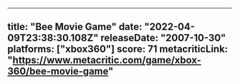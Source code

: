 
---
title: "Bee Movie Game"
date: "2022-04-09T23:38:30.108Z"
releaseDate: "2007-10-30"
platforms: ["xbox360"]
score: 71
metacriticLink: "https://www.metacritic.com/game/xbox-360/bee-movie-game"
---

